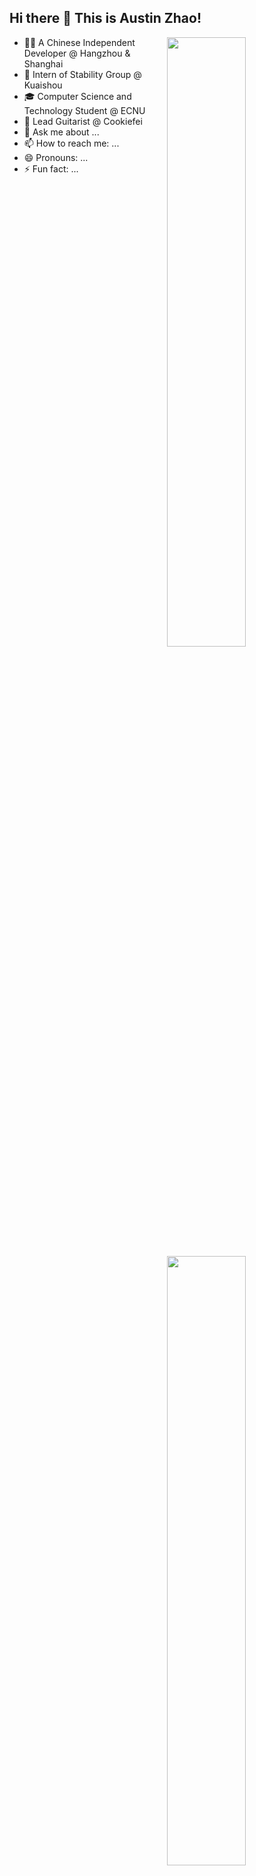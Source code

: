## Hi there 👋  This is Austin Zhao!

<img width="50%" align="right" src="https://github-readme-stats.vercel.app/api?username=AustinZhao0308&theme=react&show_icons=true&hide_border=true" /> 

- 🧑‍💻 A Chinese Independent Developer @ Hangzhou & Shanghai
- 📳 Intern of Stability Group @ Kuaishou
- 🎓 Computer Science and Technology Student @ ECNU
- 🎸 Lead Guitarist @ Cookiefei
- 💬 Ask me about ...
- 📫 How to reach me: ...
- 😄 Pronouns: ...
- ⚡ Fun fact: ...

<img width="50%" align="right" src="https://github-readme-stats.vercel.app/api/top-langs/?username=AustinZhao0308&theme=react&hide_border=true&layout=compact" />




<!--
**AustinZhao0308/AustinZhao0308** is a ✨ _special_ ✨ repository because its `README.md` (this file) appears on your GitHub profile.

Here are some ideas to get you started:

- 🔭 I’m currently working on ...
- 🌱 I’m currently learning ...
- 👯 I’m looking to collaborate on ...
- 🤔 I’m looking for help with ...
- 💬 Ask me about ...
- 📫 How to reach me: ...
- 😄 Pronouns: ...
- ⚡ Fun fact: ...
-->
